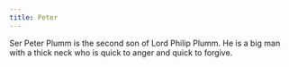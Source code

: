 ```yaml
---
title: Peter
---
```


Ser Peter Plumm is the second son of Lord Philip Plumm. He is a big man with a thick neck who is quick to anger and quick to forgive.


